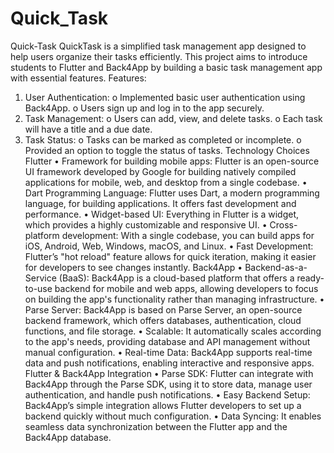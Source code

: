 # Quick_Task
Quick-Task
QuickTask is a simplified task management app designed to help users organize their tasks efficiently.
This project aims to introduce students to Flutter and Back4App by building a basic task management app with essential features.
Features:
1.	User Authentication:
o	Implemented basic user authentication using Back4App.
o	Users sign up and log in to the app securely.
2.	Task Management:
o	Users can add, view, and delete tasks.
o	Each task will have a title and a due date.
3.	Task Status:
o	Tasks can be marked as completed or incomplete.
o	Provided an option to toggle the status of tasks.
Technology Choices
Flutter
•	Framework for building mobile apps: Flutter is an open-source UI framework developed by Google for building natively compiled applications for mobile, web, and desktop from a single codebase.
•	Dart Programming Language: Flutter uses Dart, a modern programming language, for building applications. It offers fast development and performance.
•	Widget-based UI: Everything in Flutter is a widget, which provides a highly customizable and responsive UI.
•	Cross-platform development: With a single codebase, you can build apps for iOS, Android, Web, Windows, macOS, and Linux.
•	Fast Development: Flutter’s "hot reload" feature allows for quick iteration, making it easier for developers to see changes instantly.
Back4App
•	Backend-as-a-Service (BaaS): Back4App is a cloud-based platform that offers a ready-to-use backend for mobile and web apps, allowing developers to focus on building the app's functionality rather than managing infrastructure.
•	Parse Server: Back4App is based on Parse Server, an open-source backend framework, which offers databases, authentication, cloud functions, and file storage.
•	Scalable: It automatically scales according to the app's needs, providing database and API management without manual configuration.
•	Real-time Data: Back4App supports real-time data and push notifications, enabling interactive and responsive apps.
Flutter & Back4App Integration
•	Parse SDK: Flutter can integrate with Back4App through the Parse SDK, using it to store data, manage user authentication, and handle push notifications.
•	Easy Backend Setup: Back4App’s simple integration allows Flutter developers to set up a backend quickly without much configuration.
•	Data Syncing: It enables seamless data synchronization between the Flutter app and the Back4App database.

